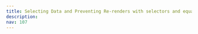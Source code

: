 ```yaml
---
title: Selecting Data and Preventing Re-renders with selectors and equality function
description:
nav: 107
---
```

